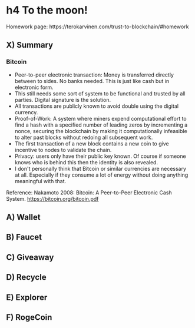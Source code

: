 # h4 To the moon!
<p>Homework page: https://terokarvinen.com/trust-to-blockchain/#homework</p>

## X) Summary
### Bitcoin

* Peer-to-peer electronic transaction: Money is transferred directly between to sides. No banks needed. This is just like cash but in electronic form.
* This still needs some sort of system to be functional and trusted by all parties. Digital signature is the solution.
* All transactions are publicly known to avoid double using the digital currency.
* Proof-of-Work: A system where miners expend computational effort to find a hash with a specified number of leading zeros by incrementing a nonce, securing the blockchain by making it computationally infeasible to alter past blocks without redoing all subsequent work.
* The first transaction of a new block contains a new coin to give incentive to nodes to validate the chain.
* Privacy: users only have their public key known. Of course if someone knows who is behind this then the identity is also revealed.
* I don't personally think that Bitcoin or similar currencies are necessary at all. Especially if they consume a lot of energy without doing anything meaningful with that.

Reference: Nakamoto 2008: Bitcoin: A Peer-to-Peer Electronic Cash System. https://bitcoin.org/bitcoin.pdf

## A) Wallet


## B) Faucet

## C) Giveaway

## D) Recycle

## E) Explorer

## F) RogeCoin
